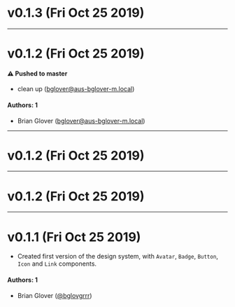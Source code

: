 # v0.1.3 (Fri Oct 25 2019)



---

# v0.1.2 (Fri Oct 25 2019)

#### ⚠️  Pushed to master

- clean up  (bglover@aus-bglover-m.local)

#### Authors: 1

- Brian Glover (bglover@aus-bglover-m.local)

---

# v0.1.2 (Fri Oct 25 2019)



---

# v0.1.2 (Fri Oct 25 2019)



---

# v0.1.1 (Fri Oct 25 2019)

- Created first version of the design system, with `Avatar`, `Badge`, `Button`, `Icon` and `Link` components.

#### Authors: 1

- Brian Glover ([@bglovgrrr](https://github.com/bglovgrrr/))

